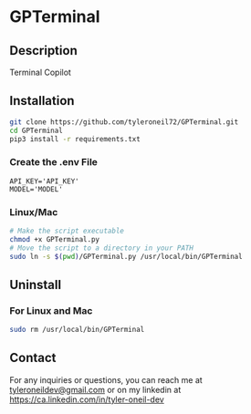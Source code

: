# GPTerminal

## Description

Terminal Copilot

## Installation

```Bash
git clone https://github.com/tyleroneil72/GPTerminal.git
cd GPTerminal
pip3 install -r requirements.txt
```

### Create the .env File

```dotenv
API_KEY='API_KEY'
MODEL='MODEL'
```

### Linux/Mac

```Bash
# Make the script executable
chmod +x GPTerminal.py
# Move the script to a directory in your PATH
sudo ln -s $(pwd)/GPTerminal.py /usr/local/bin/GPTerminal

```

## Uninstall

### For Linux and Mac

```Bash
sudo rm /usr/local/bin/GPTerminal
```

## Contact

For any inquiries or questions, you can reach me at tyleroneildev@gmail.com
or on my linkedin at https://ca.linkedin.com/in/tyler-oneil-dev
